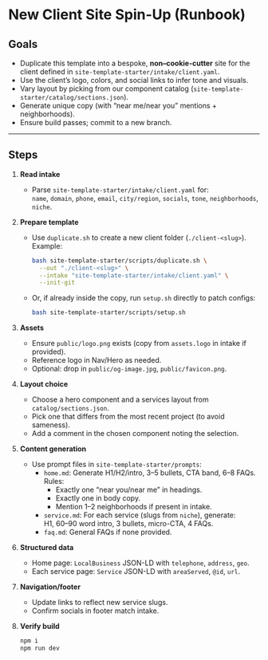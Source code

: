 # New Client Site Spin-Up (Runbook)

## Goals
- Duplicate this template into a bespoke, **non–cookie-cutter** site for the client defined in `site-template-starter/intake/client.yaml`.
- Use the client’s logo, colors, and social links to infer tone and visuals.
- Vary layout by picking from our component catalog (`site-template-starter/catalog/sections.json`).
- Generate unique copy (with “near me/near you” mentions + neighborhoods).
- Ensure build passes; commit to a new branch.

---

## Steps

1. **Read intake**
   - Parse `site-template-starter/intake/client.yaml` for:  
     `name`, `domain`, `phone`, `email`, `city/region`, `socials`, `tone`, `neighborhoods`, `niche`.

2. **Prepare template**
   - Use `duplicate.sh` to create a new client folder (`./client-<slug>`).  
     Example:
     ```bash
     bash site-template-starter/scripts/duplicate.sh \
       --out "./client-<slug>" \
       --intake "site-template-starter/intake/client.yaml" \
       --init-git
     ```
   - Or, if already inside the copy, run `setup.sh` directly to patch configs:
     ```bash
     bash site-template-starter/scripts/setup.sh
     ```

3. **Assets**
   - Ensure `public/logo.png` exists (copy from `assets.logo` in intake if provided).
   - Reference logo in Nav/Hero as needed.
   - Optional: drop in `public/og-image.jpg`, `public/favicon.png`.

4. **Layout choice**
   - Choose a hero component and a services layout from `catalog/sections.json`.
   - Pick one that differs from the most recent project (to avoid sameness).
   - Add a comment in the chosen component noting the selection.

5. **Content generation**
   - Use prompt files in `site-template-starter/prompts`:
     - `home.md`: Generate H1/H2/intro, 3–5 bullets, CTA band, 6–8 FAQs.  
       Rules:
       - Exactly one “near you/near me” in headings.  
       - Exactly one in body copy.  
       - Mention 1–2 neighborhoods if present in intake.
     - `service.md`: For each service (slugs from `niche`), generate:  
       H1, 60–90 word intro, 3 bullets, micro-CTA, 4 FAQs.
     - `faq.md`: General FAQs if none provided.

6. **Structured data**
   - Home page: `LocalBusiness` JSON-LD with `telephone`, `address`, `geo`.  
   - Each service page: `Service` JSON-LD with `areaServed`, `@id`, `url`.

7. **Navigation/footer**
   - Update links to reflect new service slugs.  
   - Confirm socials in footer match intake.

8. **Verify build**
   ```bash
   npm i
   npm run dev
